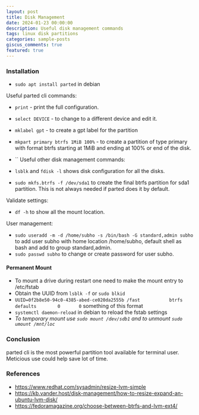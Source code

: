 ```yaml
---
layout: post
title: Disk Management
date: 2024-01-23 00:00:00
description: Useful disk management commands
tags: linux disk partitions
categories: sample-posts
giscus_comments: true
featured: true
---
```


### Installation

- `sudo apt install parted` in debian

Useful parted cli commands:

- `print` - print the full configuration.
- `select DEVICE` - to change to a different device and edit it.
- `mklabel gpt` - to create a gpt label for the partition
- `mkpart primary btrfs 1MiB 100%` - to create a partition of type primary with format btrfs starting at 1MiB and ending at 100% or end of the disk.
- `` 
Useful other disk management commands:

- `lsblk` and `fdisk -l` shows disk configuration for all the disks.
- `sudo mkfs.btrfs -f /dev/sda1` to create the final btrfs partition for sda1 partition. This is not always needed if parted does it by default.

Validate settings:

- `df -h` to show all the mount location.

User management:

- `sudo useradd -m -d /home/subho -s /bin/bash -G standard,admin subho` to add user subho with home location /home/subho, default shell as bash and add to group standard,admin.
- `sudo passwd subho` to change or create password for user subho.

#### Permanent Mount

- To mount a drive during restart one need to make the mount entry to /etc/fstab
- Obtain the UUID from `lsblk -f` or `sudo blkid`
- `UUID=0f2b8e50-94c0-4385-abed-ce020da2555b /fast           btrfs   defaults        0       0` something of this format
- `systemctl daemon-reload` in debian to reload the fstab settings
- *To temporary mount use `sudo mount /dev/sdb1` and to unmount `sudo umount /mnt/loc`*

### Conclusion

parted cli is the most powerful partition tool available for terminal user. Meticious use could help save lot of time.

### References

- https://www.redhat.com/sysadmin/resize-lvm-simple
- https://kb.vander.host/disk-management/how-to-resize-expand-an-ubuntu-lvm-disk/
- https://fedoramagazine.org/choose-between-btrfs-and-lvm-ext4/

